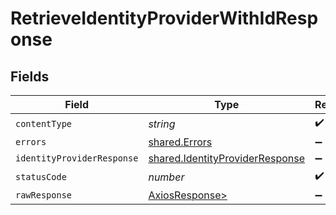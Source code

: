 # RetrieveIdentityProviderWithIdResponse


## Fields

| Field                                                                              | Type                                                                               | Required                                                                           | Description                                                                        |
| ---------------------------------------------------------------------------------- | ---------------------------------------------------------------------------------- | ---------------------------------------------------------------------------------- | ---------------------------------------------------------------------------------- |
| `contentType`                                                                      | *string*                                                                           | :heavy_check_mark:                                                                 | N/A                                                                                |
| `errors`                                                                           | [shared.Errors](../../models/shared/errors.md)                                     | :heavy_minus_sign:                                                                 | Error                                                                              |
| `identityProviderResponse`                                                         | [shared.IdentityProviderResponse](../../models/shared/identityproviderresponse.md) | :heavy_minus_sign:                                                                 | Success                                                                            |
| `statusCode`                                                                       | *number*                                                                           | :heavy_check_mark:                                                                 | N/A                                                                                |
| `rawResponse`                                                                      | [AxiosResponse>](https://axios-http.com/docs/res_schema)                           | :heavy_minus_sign:                                                                 | N/A                                                                                |